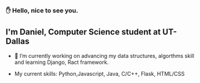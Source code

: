 ### ✋ Hello, nice to see you. 



## I'm Daniel, Computer Science student at UT-Dallas
- 🔭 I’m currently working on advancing my data structures, algorthms skill and learning Django, Ract framework.

- My current skills: Python,Javascript, Java, C/C++, Flask, HTML/CSS


